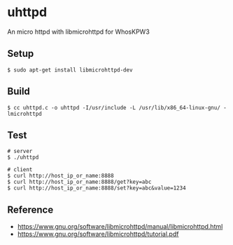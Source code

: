 # uhttpd

An micro httpd with libmicrohttpd for WhosKPW3

## Setup

```
$ sudo apt-get install libmicrohttpd-dev
```

## Build

```
$ cc uhttpd.c -o uhttpd -I/usr/include -L /usr/lib/x86_64-linux-gnu/ -lmicrohttpd
```

## Test

```
# server
$ ./uhttpd

# client
$ curl http://host_ip_or_name:8888
$ curl http://host_ip_or_name:8888/get?key=abc
$ curl http://host_ip_or_name:8888/set?key=abc&value=1234
```

## Reference

- https://www.gnu.org/software/libmicrohttpd/manual/libmicrohttpd.html
- https://www.gnu.org/software/libmicrohttpd/tutorial.pdf
